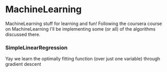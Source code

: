 # MachineLearning
MachineLearning stuff for learning and fun! Following the coursera course on MachineLearning I'll be implementing some (or all) of the algorithms discussed there.

### SimpleLinearRegression
Yay we learn the optimally fitting function (over just one variable) through gradient descent
